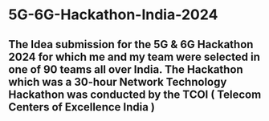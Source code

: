 # 5G-6G-Hackathon-India-2024

<h2>The Idea submission for the 5G & 6G Hackathon 2024 for which me and my team were selected in one of 90 teams all over India. The Hackathon which was a 30-hour Network Technology Hackathon was conducted by the TCOI ( Telecom Centers of Excellence India ) </h2>
